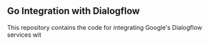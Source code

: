 ## Go Integration with Dialogflow
This repository contains the code for integrating Google's Dialogflow services wit